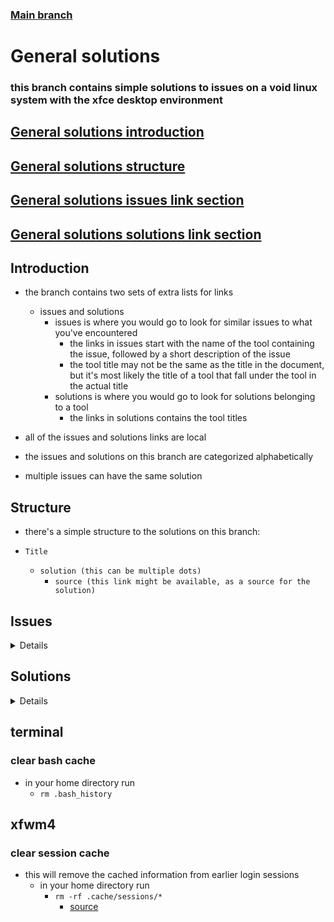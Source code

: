### [Main branch](https://github.com/P-OEM/P-OEM-s-void-setup)

# General solutions
### this branch contains simple solutions to issues on a void linux system with the xfce desktop environment

## [General solutions introduction](#introduction)
## [General solutions structure](#structure)
## [General solutions issues link section](#issues)
## [General solutions solutions link section](#solutions)

## Introduction
* the branch contains two sets of extra lists for links
    * issues and solutions
        * issues is where you would go to look for similar issues to what you've encountered
            * the links in issues start with the name of the tool containing the issue, followed by a short description of the issue
            * the tool title may not be the same as the title in the document, but it's most likely the title of a tool that fall under the tool in the actual title
        * solutions is where you would go to look for solutions belonging to a tool
            * the links in solutions contains the tool titles

* all of the issues and solutions links are local
* the issues and solutions on this branch are categorized alphabetically
* multiple issues can have the same solution

## Structure
* there's a simple structure to the solutions on this branch:

* `Title`
    * `solution (this can be multiple dots)`
        * `source (this link might be available, as a source for the solution)`

## Issues
<details>

### [Terminal: left something sensitive in the log](#clear-bash-cache)
### [Workspace: not starting into the first workspace](#clear-session-cache)
</details>

## Solutions
<details>

### [Solutions terminal](#terminal)
### [Solutions xfwm4](#xfwm4)
</details>

## terminal
### clear bash cache
* in your home directory run
    * `rm .bash_history`

## xfwm4
### clear session cache
* this will remove the cached information from earlier login sessions
    * in your home directory run
        * `rm -rf .cache/sessions/*`
            * [source](https://docs.xfce.org/xfce/xfwm4/faq)
